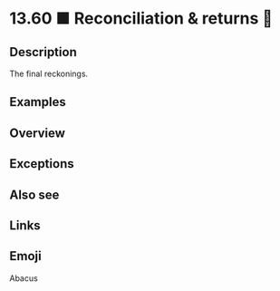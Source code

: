 # 13.60 ■ Reconciliation & returns 🧮

## Description

The final reckonings.

## Examples

## Overview

## Exceptions

## Also see


## Links

## Emoji

Abacus
